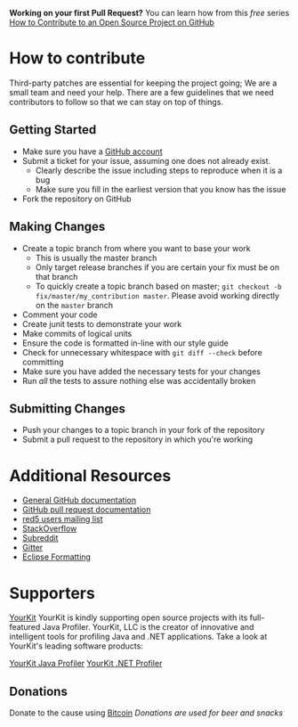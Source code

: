 
**Working on your first Pull Request?** You can learn how from this *free* series [How to Contribute to an Open Source Project on GitHub](https://egghead.io/series/how-to-contribute-to-an-open-source-project-on-github)

# How to contribute

Third-party patches are essential for keeping the project going; We are a small team and need your help.
There are a few guidelines that we need contributors to follow so that we can stay on top of things.

## Getting Started

* Make sure you have a [GitHub account](https://github.com/signup/free)
* Submit a ticket for your issue, assuming one does not already exist.
  * Clearly describe the issue including steps to reproduce when it is a bug
  * Make sure you fill in the earliest version that you know has the issue
* Fork the repository on GitHub

## Making Changes

* Create a topic branch from where you want to base your work
  * This is usually the master branch
  * Only target release branches if you are certain your fix must be on that branch
  * To quickly create a topic branch based on master; `git checkout -b
    fix/master/my_contribution master`. Please avoid working directly on the
    `master` branch
* Comment your code
* Create junit tests to demonstrate your work
* Make commits of logical units
* Ensure the code is formatted in-line with our style guide
* Check for unnecessary whitespace with `git diff --check` before committing
* Make sure you have added the necessary tests for your changes
* Run _all_ the tests to assure nothing else was accidentally broken

## Submitting Changes

* Push your changes to a topic branch in your fork of the repository
* Submit a pull request to the repository in which you're working

# Additional Resources

* [General GitHub documentation](https://help.github.com/)
* [GitHub pull request documentation](https://help.github.com/send-pull-requests/)
* [red5 users mailing list](https://groups.google.com/forum/#!forum/red5interest)
* [StackOverflow](http://stackoverflow.com/tags/red5/info)
* [Subreddit](http://www.reddit.com/r/red5)
* [Gitter](https://gitter.im/Red5?utm_source=share-link&utm_medium=link&utm_campaign=share-link)
* [Eclipse Formatting](red5-eclipse-format.xml)

# Supporters
[YourKit](http://www.yourkit.com/) YourKit is kindly supporting open source projects with its full-featured Java Profiler. YourKit, LLC is the creator of innovative and intelligent tools for profiling Java and .NET applications. Take a look at YourKit's leading software products:

[YourKit Java Profiler](http://www.yourkit.com/java/profiler/index.jsp) 
[YourKit .NET Profiler](http://www.yourkit.com/dotnet/index.jsp)

## Donations
Donate to the cause using [Bitcoin](https://coinbase.com/checkouts/2c5f023d24b12245d17f8ff8afe794d3)
<i>Donations are used for beer and snacks</i>


